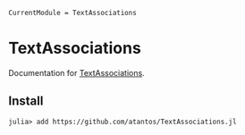 ```@meta
CurrentModule = TextAssociations
```

# TextAssociations

Documentation for [TextAssociations](https://github.com/atantos/TextAssociations.jl).

## Install

```julia-repl
julia> add https://github.com/atantos/TextAssociations.jl
```
